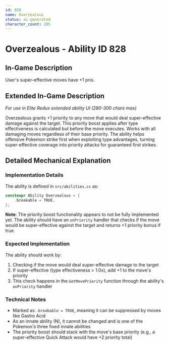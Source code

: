```yaml
---
id: 828
name: Overzealous
status: ai-generated
character_count: 285
---
```


# Overzealous - Ability ID 828

## In-Game Description
User's super-effective moves have +1 prio.

## Extended In-Game Description
*For use in Elite Redux extended ability UI (280-300 chars max)*

Overzealous grants +1 priority to any move that would deal super-effective damage against the target. This priority boost applies after type effectiveness is calculated but before the move executes. Works with all damaging moves regardless of their base priority. The ability helps offensive Pokemon strike first when exploiting type advantages, turning super-effective coverage into priority attacks for guaranteed first strikes.

## Detailed Mechanical Explanation

### Implementation Details
The ability is defined in `src/abilities.cc` as:
```cpp
constexpr Ability Overzealous = {
    .breakable = TRUE,
};
```

**Note**: The priority boost functionality appears to not be fully implemented yet. The ability should have an `onPriority` handler that checks if the move would be super-effective against the target and returns +1 priority bonus if true.

### Expected Implementation
The ability should work by:
1. Checking if the move would deal super-effective damage to the target
2. If super-effective (type effectiveness > 1.0x), add +1 to the move's priority
3. This check happens in the `GetMovePriority` function through the ability's `onPriority` handler

### Technical Notes
- Marked as `.breakable = TRUE`, meaning it can be suppressed by moves like Gastro Acid
- As an innate ability (N), it cannot be changed and is one of the Pokemon's three fixed innate abilities
- The priority boost should stack with the move's base priority (e.g., a super-effective Quick Attack would have +2 priority total)